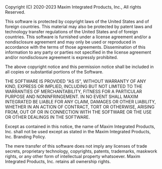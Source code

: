Copyright (C) 2020-2023 Maxim Integrated Products, Inc., All rights Reserved.

This software is protected by copyright laws of the United States and
of foreign countries. This material may also be protected by patent laws
and technology transfer regulations of the United States and of foreign
countries. This software is furnished under a license agreement and/or a
nondisclosure agreement and may only be used or reproduced in accordance
with the terms of those agreements. Dissemination of this information to
any party or parties not specified in the license agreement and/or
nondisclosure agreement is expressly prohibited.

The above copyright notice and this permission notice shall be included
in all copies or substantial portions of the Software.

THE SOFTWARE IS PROVIDED "AS IS", WITHOUT WARRANTY OF ANY KIND, EXPRESS
OR IMPLIED, INCLUDING BUT NOT LIMITED TO THE WARRANTIES OF
MERCHANTABILITY, FITNESS FOR A PARTICULAR PURPOSE AND NONINFRINGEMENT.
IN NO EVENT SHALL MAXIM INTEGRATED BE LIABLE FOR ANY CLAIM, DAMAGES
OR OTHER LIABILITY, WHETHER IN AN ACTION OF CONTRACT, TORT OR OTHERWISE,
ARISING FROM, OUT OF OR IN CONNECTION WITH THE SOFTWARE OR THE USE OR
OTHER DEALINGS IN THE SOFTWARE.

Except as contained in this notice, the name of Maxim Integrated
Products, Inc. shall not be used except as stated in the Maxim Integrated
Products, Inc. Branding Policy.

The mere transfer of this software does not imply any licenses
of trade secrets, proprietary technology, copyrights, patents,
trademarks, maskwork rights, or any other form of intellectual
property whatsoever. Maxim Integrated Products, Inc. retains all
ownership rights.
